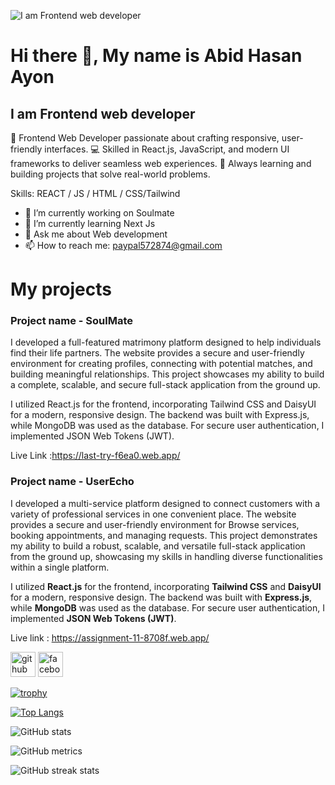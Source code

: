 ![I am Frontend web developer](https://i.ibb.co.com/yFZ2kgpL/Black-and-Yellow-Web-Developer-Linked-In-Banner.png)
<h1> Hi there 👋, My name is Abid Hasan Ayon </h1> 
<h2> I am Frontend web developer</h2> 

🚀 Frontend Web Developer passionate about crafting responsive, user-friendly interfaces.
💻 Skilled in React.js, JavaScript, and modern UI frameworks to deliver seamless web experiences.
🌱 Always learning and building projects that solve real-world problems.

Skills:  REACT / JS / HTML / CSS/Tailwind

- 🔭 I’m currently working on Soulmate 
- 🌱 I’m currently learning Next Js 
- 💬 Ask me about Web development 
- 📫 How to reach me: paypal572874@gmail.com

<h1>My projects</h1> 
<h3>Project name - SoulMate</h3>
<p> 

I developed a full-featured matrimony platform designed to help individuals find their life partners. The website provides a secure and user-friendly environment for creating profiles, connecting with potential matches, and building meaningful relationships. This project showcases my ability to build a complete, scalable, and secure full-stack application from the ground up.

I utilized React.js for the frontend, incorporating Tailwind CSS and DaisyUI for a modern, responsive design. The backend was built with Express.js, while MongoDB was used as the database. For secure user authentication, I implemented JSON Web Tokens (JWT).

Live Link :https://last-try-f6ea0.web.app/
</p>

<h3>Project name - UserEcho</h3>
<p>I developed a multi-service platform designed to connect customers with a variety of professional services in one convenient place. The website provides a secure and user-friendly environment for Browse services, booking appointments, and managing requests. This project demonstrates my ability to build a robust, scalable, and versatile full-stack application from the ground up, showcasing my skills in handling diverse functionalities within a single platform.

I utilized **React.js** for the frontend, incorporating **Tailwind CSS** and **DaisyUI** for a modern, responsive design. The backend was built with **Express.js**, while **MongoDB** was used as the database. For secure user authentication, I implemented **JSON Web Tokens (JWT)**.

Live link : https://assignment-11-8708f.web.app/

</p>

[<img src='https://cdn.jsdelivr.net/npm/simple-icons@3.0.1/icons/github.svg' alt='github' height='40'>](https://github.com/Ayon203008)  [<img src='https://cdn.jsdelivr.net/npm/simple-icons@3.0.1/icons/facebook.svg' alt='facebook' height='40'>](https://www.facebook.com/ayon.ayon.583234)  

[![trophy](https://github-profile-trophy.vercel.app/?username=Ayon203008)](https://github.com/ryo-ma/github-profile-trophy)

[![Top Langs](https://github-readme-stats.vercel.app/api/top-langs/?username=Ayon203008)](https://github.com/anuraghazra/github-readme-stats)

![GitHub stats](https://github-readme-stats.vercel.app/api?username=Ayon203008&show_icons=true&count_private=true)  

![GitHub metrics](https://metrics.lecoq.io/Ayon203008)  

![GitHub streak stats](https://streak-stats.demolab.com/?user=Ayon203008)  

